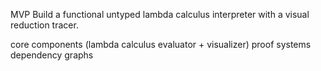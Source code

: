 MVP
Build a functional untyped lambda calculus interpreter with a visual reduction tracer.

core components (lambda calculus evaluator + visualizer)
proof systems
dependency graphs 